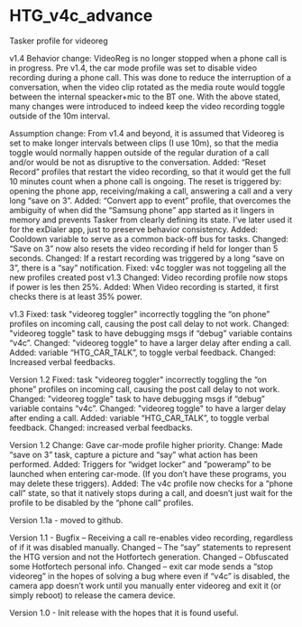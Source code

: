 HTG_v4c_advance
===============

Tasker profile for videoreg

v1.4
Behavior change: VideoReg is no longer stopped when a phone call is in progress.
Pre v1.4, the car mode profile was set to disable video recording during a phone call. This was done to reduce the interruption of a conversation, when the video clip rotated as the media route would toggle between the internal speacker+mic to the BT one. 
With the above stated, many changes were introduced to indeed keep the video recording toggle outside of the 10m interval.

Assumption change: From v1.4 and beyond, it is assumed that Videoreg is set to make longer intervals between clips (I use 10m), so that the media toggle would normally happen outside of the regular duration of a call and/or would be not as disruptive to the conversation. 
Added: “Reset Record” profiles that restart the video recording, so that it would get the full 10 minutes count when a phone call is ongoing. The reset is triggered by: opening the phone app, receiving/making a call, answering a call and a very long “save on 3”.
Added: “Convert app to event” profile, that overcomes the ambiguity of when did the “Samsung phone” app started as it lingers in memory and prevents Tasker from clearly defining its state. I’ve later used it for the exDialer app, just to preserve behavior consistency.
Added: Cooldown variable to serve as a common back-off bus for tasks.
Changed: “Save on 3” now also resets the video recording if held for longer than 5 seconds.
Changed: If a restart recording was triggered by a long “save on 3”, there is a “say” notification.
Fixed: v4c toggler was not toggeling all the new profiles created post v1.3
Changed: Video recording profile now stops if power is les then 25%.
Added: When Video recording is started, it first checks there is at least 35% power.

v1.3
Fixed: task "videoreg toggler" incorrectly toggling the “on phone”
profiles on incoming call, causing the post call delay to not work.
Changed: "videoreg toggle" task to have debugging msgs if “debug”
variable contains “v4c”.
Changed: "videoreg toggle" to have a larger delay after ending a call.
Added: variable “HTG_CAR_TALK”, to toggle verbal feedback.
Changed: Increased verbal feedbacks.

Version 1.2
Fixed: task "videoreg toggler" incorrectly toggling the “on phone” profiles on incoming call, causing the post call delay to not work.
Changed: "videoreg toggle" task to have debugging msgs if “debug” variable contains “v4c”.
Changed: "videoreg toggle" to have a larger delay after ending a call.
Added: variable “HTG_CAR_TALK”, to toggle verbal feedback.
Changed: increased verbal feedbacks.


Version 1.2
Change: Gave car-mode profile higher priority.
Change: Made “save on 3” task, capture a picture and “say” what action has been performed.
Added: Triggers for “widget locker” and ”poweramp” to be launched when entering car-mode. (If you don’t have these programs, you may delete these triggers).
Added: The v4c profile now checks for a “phone call” state, so that it natively stops during a call, and doesn’t just wait for the profile to be disabled by the “phone call” profiles.


Version 1.1a - moved to github.

Version 1.1 -	Bugfix – Receiving a call re-enables video recording, regardless of if it was disabled manually.
		Changed – The “say” statements to represent the HTG version and not the Hotfortech generation.
		Changed – Obfuscated some Hotfortech personal info.
		Changed – exit car mode sends a “stop videoreg” in the hopes of solving a bug where even if “v4c” is disabled, the camera app doesn’t work until you manually enter videoreg and exit it (or simply reboot) to release the camera device.


Version 1.0 - Init release with the hopes that it is found useful.
